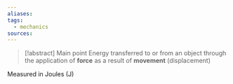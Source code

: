 ```yaml
---
aliases: 
tags:
  - mechanics
sources:
---
```

> [!abstract] Main point
> Energy transferred to or from an object through the application of **force** as a result of **movement** (displacement)

Measured in Joules (J)